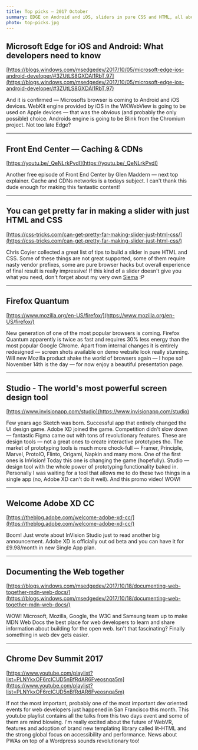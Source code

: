 ```yaml
---
title: Top picks — 2017 October
summary: EDGE on Android and iOS, sliders in pure CSS and HTML, all about CDNs, Quantum by Firefox, InVision Studio, XD out of beta, MDN become the only source of truth and more!
photo: top-picks.jpg
---
```


## Microsoft Edge for iOS and Android: What developers need to know

[https://blogs.windows.com/msedgedev/2017/10/05/microsoft-edge-ios-android-developer/#3ZUtLS8GXDAl1RbT.97](https://blogs.windows.com/msedgedev/2017/10/05/microsoft-edge-ios-android-developer/#3ZUtLS8GXDAl1RbT.97)

And it is confirmed — Microsofts browser is coming to Android and iOS devices. WebKit engine provided by iOS in the WKWebView is going to be used on Apple devices — that was the obvious (and probably the only possible) choice. Androids engine is going to be Blink from the Chromium project. Not too late Edge?

- - -

## Front End Center — Caching & CDNs

[https://youtu.be/_QeNLrkPvdI](https://youtu.be/_QeNLrkPvdI)

Another free episode of Front End Center by Glen Maddern — next top explainer. Cache and CDNs networks is a todays subject. I can't thank this dude enough for making this fantastic content!

- - -

## You can get pretty far in making a slider with just HTML and CSS

[https://css-tricks.com/can-get-pretty-far-making-slider-just-html-css/](https://css-tricks.com/can-get-pretty-far-making-slider-just-html-css/)

Chris Coyier collected a great list of tips to build a slider in pure HTML and CSS. Some of these things are not great supported, some of them require nasty vendor prefixes, some are pure browser hacks but overall experience of final result is really impressive! If this kind of a slider doesn't give you what you need, don't forget about my very own [Siema](https://pawelgrzybek.github.io/siema/) :P

- - -

## Firefox Quantum

[https://www.mozilla.org/en-US/firefox/](https://www.mozilla.org/en-US/firefox/)

New generation of one of the most popular browsers is coming. Firefox Quantum apparently is twice as fast and requires 30% less energy than the most popular Google Chrome. Apart from internal changes it is entirely redesigned — screen shots available on demo website look really stunning. Will new Mozilla product shake the world of browsers again — I hope so! November 14th is the day — for now enjoy a beautiful presentation page.

- - -

## Studio - The world's most powerful screen design tool

[https://www.invisionapp.com/studio](https://www.invisionapp.com/studio)

Few years ago Sketch was born. Successful app that entirely changed the UI design game. Adobe XD joined the game. Competition didn't slow down — fantastic Figma came out with tons of revolutionary features. These are design tools — not a great ones to create interactive prototypes tho. The market of prototyping tools is much more chock-full — Framer, Principle, Marvel, ProtoIO, Flinto, Origami, Napkin and many more. One of the first ones is InVision! Today this one is changing the game (hopefully). Studio — design tool with the whole power of prototyping functionality baked in. Personally I was waiting for a tool that allows me to do these two things in a single app (no, Adobe XD can't do it well). And this promo video! WOW!

- - -

## Welcome Adobe XD CC

[https://theblog.adobe.com/welcome-adobe-xd-cc/](https://theblog.adobe.com/welcome-adobe-xd-cc/)

Boom! Just wrote about InVision Studio just to read another big announcement. Adobe XD is officially out od beta and you can have it for £9.98/month in new Single App plan.

- - -

## Documenting the Web together

[https://blogs.windows.com/msedgedev/2017/10/18/documenting-web-together-mdn-web-docs/](https://blogs.windows.com/msedgedev/2017/10/18/documenting-web-together-mdn-web-docs/)

WOW! Microsoft, Mozilla, Google, the W3C and Samsung team up to make MDN Web Docs the best place for web developers to learn and share information about building for the open web. Isn't that fascinating? Finally something in web dev gets easier.

- - -

## Chrome Dev Summit 2017

[https://www.youtube.com/playlist?list=PLNYkxOF6rcICUD5nBfRdAR6Fveosnqa5m](https://www.youtube.com/playlist?list=PLNYkxOF6rcICUD5nBfRdAR6Fveosnqa5m)

If not the most important, probably one of the most important dev oriented events for web developers just happened in San Francisco this month. This youtube playlist contains all the talks from this two days event and some of them are mind blowing. I'm really excited about the future of WebVR, features and adoption of brand new templating library called lit-HTML and the strong global focus on accessibility and performance. News about PWAs on top of a Wordpress sounds revolutionary too!
